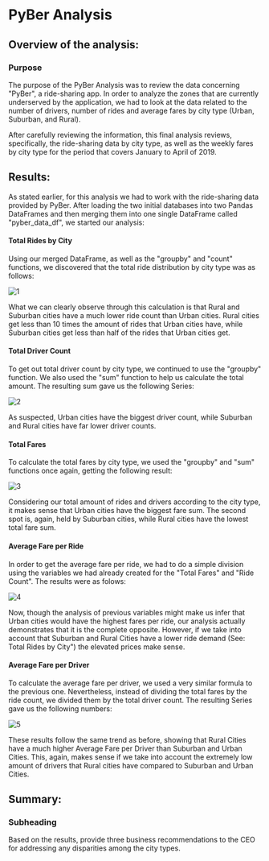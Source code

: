# PyBer Analysis
## Overview of the analysis:
### Purpose
The purpose of the PyBer Analysis was to review the data concerning "PyBer", a ride-sharing app. In order to analyze the zones that are currently underserved by the application, we had to look at the data related to the number of drivers, number of rides and average fares by city type (Urban, Suburban, and Rural). 

After carefully reviewing the information, this final analysis reviews, specifically, the ride-sharing data by city type, as well as the weekly fares by city type for the period that covers January to April of 2019. 

## Results: 

As stated earlier, for this analysis we had to work with the ride-sharing data provided by PyBer. After loading the two initial databases into two Pandas DataFrames and then merging them into one single DataFrame called "pyber_data_df", we started our analysis: 

#### Total Rides by City

Using our merged DataFrame, as well as the "groupby" and "count" functions, we discovered that the total ride distribution by city type was as follows: 

![1](https://user-images.githubusercontent.com/113153777/198699681-64b9caaf-e979-4f6c-82b8-17645c3ad4f4.png)

What we can clearly observe through this calculation is that Rural and Suburban cities have a much lower ride count than Urban cities. Rural cities get less than 10 times the amount of rides that Urban cities have, while Suburban cities get less than half of the rides that Urban cities get. 

#### Total Driver Count

To get out total driver count by city type, we continued to use the "groupby" function. We also used the "sum" function to help us calculate the total amount. The resulting sum gave us the following Series: 

![2](https://user-images.githubusercontent.com/113153777/198700903-15b0ead3-720d-4df5-bfc6-370b49c36a0c.png)

As suspected, Urban cities have the biggest driver count, while Suburban and Rural cities have far lower driver counts. 

#### Total Fares

To calculate the total fares by city type, we used the "groupby" and "sum" functions once again, getting the following result: 

![3](https://user-images.githubusercontent.com/113153777/198701314-db5e0599-f126-4c42-ac8b-66f2687e2ff8.png)

Considering our total amount of rides and drivers according to the city type, it makes sense that Urban cities have the biggest fare sum. The second spot is, again, held by Suburban cities, while Rural cities have the lowest total fare sum. 

#### Average Fare per Ride

In order to get the average fare per ride, we had to do a simple division using the variables we had already created for the "Total Fares" and "Ride Count". The results were as folows: 

![4](https://user-images.githubusercontent.com/113153777/198702305-ef9e1c60-600e-4118-8ff2-27c9c3c8de74.png)

Now, though the analysis of previous variables might make us infer that Urban cities would have the highest fares per ride, our analysis actually demonstrates that it is the complete opposite. However, if we take into account that Suburban and Rural Cities have a lower ride demand (See: Total Rides by City") the elevated prices make sense. 

#### Average Fare per Driver

To calculate the average fare per driver, we used a very similar formula to the previous one. Nevertheless, instead of dividing the total fares by the ride count, we divided them by the total driver count. The resulting Series gave us the following numbers: 

![5](https://user-images.githubusercontent.com/113153777/198703271-784cbfd0-97c8-496c-8527-099971537047.png)

These results follow the same trend as before, showing that Rural Cities have a much higher Average Fare per Driver than Suburban and Urban Cities. This, again, makes sense if we take into account the extremely low amount of drivers that Rural cities have compared to Suburban and Urban Cities. 

## Summary: 
### Subheading
Based on the results, provide three business recommendations to the CEO for addressing any disparities among the city types.
